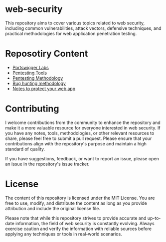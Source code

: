 # web-security
This repository aims to cover various topics related to web security, including common vulnerabilities, attack vectors, defensive techniques, and practical methodologies for web application penetration testing.

# Reposotiry Content
- [Portswigger Labs](https://github.com/aboelkassem/portswigger-labs)
- [Pentesting Tools](tools)
- [Pentesting Methodology](pentesting-methodology)
- [Bug hunting methodology](bug-hunting-methodology)
- [Notes to protect your web app](notes-to-protect-your-web-app)


# Contributing
I welcome contributions from the community to enhance the repository and make it a more valuable resource for everyone interested in web security. If you have any notes, tools, methodologies, or other relevant resources to share, please feel free to submit a pull request. Please ensure that your contributions align with the repository's purpose and maintain a high standard of quality.

If you have suggestions, feedback, or want to report an issue, please open an issue in the repository's issue tracker.

# License
The content of this repository is licensed under the MIT License. You are free to use, modify, and distribute the content as long as you provide attribution and include the original license file.

Please note that while this repository strives to provide accurate and up-to-date information, the field of web security is constantly evolving. Always exercise caution and verify the information with reliable sources before applying any techniques or tools in real-world scenarios.
